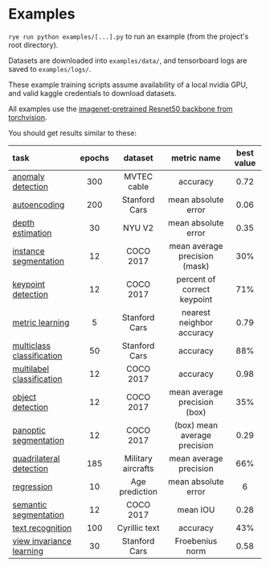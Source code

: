 # Examples

`rye run python examples/[...].py` to run an example (from the project's root directory).

Datasets are downloaded into `examples/data/`, and tensorboard logs are saved to `examples/logs/`.

These example training scripts assume availability of a local nvidia GPU, and valid kaggle credentials to download datasets.

All examples use the [imagenet-pretrained Resnet50 backbone from torchvision](https://pytorch.org/vision/main/models/generated/torchvision.models.resnet50.html#torchvision.models.ResNet50_Weights).

You should get results similar to these:

| task | epochs | dataset | metric name | best value |
| :--- | :---: | :---: | :---: | :---: |
| [anomaly detection](./anomaly_detection.py) | 300 | MVTEC cable | accuracy | 0.72 |
| [autoencoding](./autoencoding.py) | 200 | Stanford Cars | mean absolute error | 0.06 |
| [depth estimation](./depth_estimation.py) | 30 | NYU V2 | mean absolute error | 0.35 |
| [instance segmentation](./instance_segmentation.py) | 12 | COCO 2017 | mean average precision (mask) | 30% |
| [keypoint detection](./keypoint_detection.py) | 12 | COCO 2017 | percent of correct keypoint | 71% |
| [metric learning](./metric_learning.py) | 5 | Stanford Cars | nearest neighbor accuracy | 0.79 |
| [multiclass classification](./multiclass_classification.py) | 50 | Stanford Cars | accuracy | 88% |
| [multilabel classification](./multilabel_classification.py) | 12 | COCO 2017 | accuracy | 0.98 |
| [object detection](./object_detection.py) | 12 | COCO 2017 | mean average precision (box) | 35% |
| [panoptic segmentation](./panoptic_segmentation.py) | 12 | COCO 2017 | (box) mean average precision | 0.29 |
| [quadrilateral detection](./quadrilateral_detection.py) | 185 | Military aircrafts | mean average precision | 66% |
| [regression](./regression.py) | 10 | Age prediction | mean absolute error | 6 |
| [semantic segmentation](./semantic_segmentation.py) | 12 | COCO 2017 | mean IOU | 0.28 |
| [text recognition](./text_regression.py) | 100 | Cyrillic text | accuracy | 43% |
| [view invariance learning](./view_invariance_learning.py) | 30 | Stanford Cars | Froebenius norm | 0.58 |
